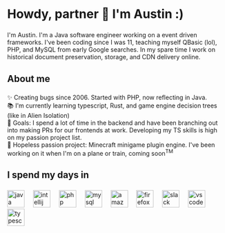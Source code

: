 <h1 align="left">Howdy, partner 👋 I'm Austin :)</h1>

###

<p align="left">I'm Austin. I'm a Java software engineer working on a event driven frameworks. I've been coding since I was 11, teaching myself QBasic (lol), PHP, and MySQL from early Google searches. In my spare time I work on historical document preservation, storage, and CDN delivery online.</p>

###

<h2 align="left">About me</h2>

###

<p align="left">✨ Creating bugs since 2006. Started with PHP, now reflecting in Java. <br>📚 I'm currently learning typescript, Rust, and game engine decision trees (like in Alien Isolation)<br>🎯 Goals: I spend a lot of time in the backend and have been branching out into making PRs for our frontends at work. Developing my TS skills is high on my passion project list. <br>🎲 Hopeless passion project: Minecraft minigame plugin engine. I've been working on it when I'm on a plane or train, coming soon<sup>TM</sup></sup></p>

###

<h2 align="left">I spend my days in</h2>

###

<div align="left">
  <img src="https://cdn.jsdelivr.net/gh/devicons/devicon/icons/java/java-original.svg" height="40" alt="java logo"  />
  <img width="12" />
  <img src="https://cdn.jsdelivr.net/gh/devicons/devicon/icons/intellij/intellij-original.svg" height="40" alt="intellij logo"  />
  <img width="12" />
  <img src="https://cdn.jsdelivr.net/gh/devicons/devicon/icons/php/php-original.svg" height="40" alt="php logo"  />
  <img width="12" />
  <img src="https://cdn.jsdelivr.net/gh/devicons/devicon/icons/mysql/mysql-original.svg" height="40" alt="mysql logo"  />
  <img width="12" />
  <img src="https://cdn.jsdelivr.net/gh/devicons/devicon/icons/amazonwebservices/amazonwebservices-line-wordmark.svg" height="40" alt="amazonwebservices logo"  />
  <img width="12" />
  <img src="https://cdn.jsdelivr.net/gh/devicons/devicon/icons/firefox/firefox-original.svg" height="40" alt="firefox logo"  />
  <img width="12" />
  <img src="https://cdn.jsdelivr.net/gh/devicons/devicon/icons/slack/slack-original.svg" height="40" alt="slack logo"  />
  <img width="12" />
  <img src="https://cdn.jsdelivr.net/gh/devicons/devicon/icons/vscode/vscode-original.svg" height="40" alt="vscode logo"  />
  <img width="12" />
  <img src="https://cdn.jsdelivr.net/gh/devicons/devicon/icons/typescript/typescript-original.svg" height="40" alt="typescript logo"  />
  <img width="12" />
</div>

###

